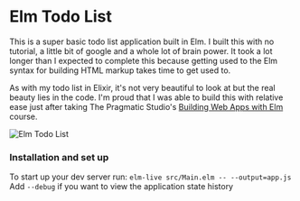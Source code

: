 # Elm Todo List

This is a super basic todo list application built in Elm. I built this with no tutorial, a little bit of google and a whole lot of brain power. It took a lot longer than I expected to complete this because getting used to the Elm syntax for building HTML markup takes time to get used to.

As with my todo list in Elixir, it's not very beautiful to look at but the real beauty lies in the code. I'm proud that I was able to build this with relative ease just after taking The Pragmatic Studio's [Building Web Apps with Elm](https://pragmaticstudio.com/courses/elm) course.

![Elm Todo List](https://i.imgur.com/92pCcqj.png)

### Installation and set up

To start up your dev server run: `elm-live src/Main.elm -- --output=app.js`
Add `--debug` if you want to view the application state history